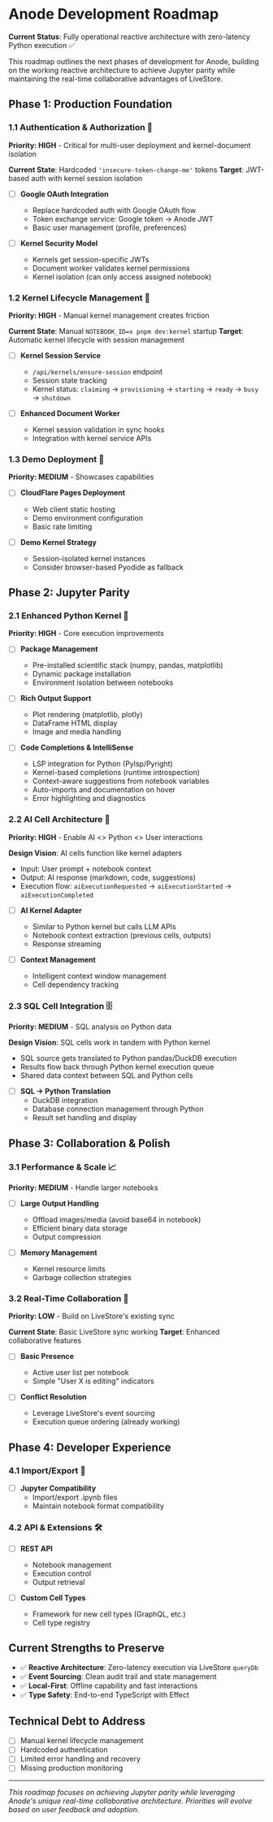 # Anode Development Roadmap

**Current Status**: Fully operational reactive architecture with zero-latency Python execution ✅

This roadmap outlines the next phases of development for Anode, building on the working reactive architecture to achieve Jupyter parity while maintaining the real-time collaborative advantages of LiveStore.

## Phase 1: Production Foundation

### 1.1 Authentication & Authorization 🔐
**Priority: HIGH** - Critical for multi-user deployment and kernel-document isolation

**Current State**: Hardcoded `'insecure-token-change-me'` tokens
**Target**: JWT-based auth with kernel session isolation

- [ ] **Google OAuth Integration**
  - Replace hardcoded auth with Google OAuth flow
  - Token exchange service: Google token → Anode JWT
  - Basic user management (profile, preferences)

- [ ] **Kernel Security Model**
  - Kernels get session-specific JWTs
  - Document worker validates kernel permissions
  - Kernel isolation (can only access assigned notebook)

### 1.2 Kernel Lifecycle Management 🐍
**Priority: HIGH** - Manual kernel management creates friction

**Current State**: Manual `NOTEBOOK_ID=x pnpm dev:kernel` startup
**Target**: Automatic kernel lifecycle with session management

- [ ] **Kernel Session Service**
  - `/api/kernels/ensure-session` endpoint
  - Session state tracking
  - Kernel status: `claiming` → `provisioning` → `starting` → `ready` → `busy` → `shutdown`

- [ ] **Enhanced Document Worker**
  - Kernel session validation in sync hooks
  - Integration with kernel service APIs

### 1.3 Demo Deployment 🚀
**Priority: MEDIUM** - Showcases capabilities

- [ ] **CloudFlare Pages Deployment**
  - Web client static hosting
  - Demo environment configuration
  - Basic rate limiting

- [ ] **Demo Kernel Strategy**
  - Session-isolated kernel instances
  - Consider browser-based Pyodide as fallback

## Phase 2: Jupyter Parity

### 2.1 Enhanced Python Kernel 🐍
**Priority: HIGH** - Core execution improvements

- [ ] **Package Management**
  - Pre-installed scientific stack (numpy, pandas, matplotlib)
  - Dynamic package installation
  - Environment isolation between notebooks

- [ ] **Rich Output Support**
  - Plot rendering (matplotlib, plotly)
  - DataFrame HTML display
  - Image and media handling

- [ ] **Code Completions & IntelliSense**
  - LSP integration for Python (Pylsp/Pyright)
  - Kernel-based completions (runtime introspection)
  - Context-aware suggestions from notebook variables
  - Auto-imports and documentation on hover
  - Error highlighting and diagnostics

### 2.2 AI Cell Architecture 🤖
**Priority: HIGH** - Enable AI <> Python <> User interactions

**Design Vision**: AI cells function like kernel adapters
- Input: User prompt + notebook context
- Output: AI response (markdown, code, suggestions)
- Execution flow: `aiExecutionRequested` → `aiExecutionStarted` → `aiExecutionCompleted`

- [ ] **AI Kernel Adapter**
  - Similar to Python kernel but calls LLM APIs
  - Notebook context extraction (previous cells, outputs)
  - Response streaming

- [ ] **Context Management**
  - Intelligent context window management
  - Cell dependency tracking

### 2.3 SQL Cell Integration 🗄️
**Priority: MEDIUM** - SQL analysis on Python data

**Design Vision**: SQL cells work in tandem with Python kernel
- SQL source gets translated to Python pandas/DuckDB execution
- Results flow back through Python kernel execution queue
- Shared data context between SQL and Python cells

- [ ] **SQL → Python Translation**
  - DuckDB integration
  - Database connection management through Python
  - Result set handling and display

## Phase 3: Collaboration & Polish

### 3.1 Performance & Scale 📈
**Priority: MEDIUM** - Handle larger notebooks

- [ ] **Large Output Handling**
  - Offload images/media (avoid base64 in notebook)
  - Efficient binary data storage
  - Output compression

- [ ] **Memory Management**
  - Kernel resource limits
  - Garbage collection strategies

### 3.2 Real-Time Collaboration 👥
**Priority: LOW** - Build on LiveStore's existing sync

**Current State**: Basic LiveStore sync working
**Target**: Enhanced collaborative features

- [ ] **Basic Presence**
  - Active user list per notebook
  - Simple "User X is editing" indicators

- [ ] **Conflict Resolution**
  - Leverage LiveStore's event sourcing
  - Execution queue ordering (already working)

## Phase 4: Developer Experience

### 4.1 Import/Export 📁
- [ ] **Jupyter Compatibility**
  - Import/export .ipynb files
  - Maintain notebook format compatibility

### 4.2 API & Extensions 🛠️
- [ ] **REST API**
  - Notebook management
  - Execution control
  - Output retrieval

- [ ] **Custom Cell Types**
  - Framework for new cell types (GraphQL, etc.)
  - Cell type registry

## Current Strengths to Preserve

- ✅ **Reactive Architecture**: Zero-latency execution via LiveStore `queryDb`
- ✅ **Event Sourcing**: Clean audit trail and state management
- ✅ **Local-First**: Offline capability and fast interactions
- ✅ **Type Safety**: End-to-end TypeScript with Effect

## Technical Debt to Address

- [ ] Manual kernel lifecycle management
- [ ] Hardcoded authentication
- [ ] Limited error handling and recovery
- [ ] Missing production monitoring

---

*This roadmap focuses on achieving Jupyter parity while leveraging Anode's unique real-time collaborative architecture. Priorities will evolve based on user feedback and adoption.*
